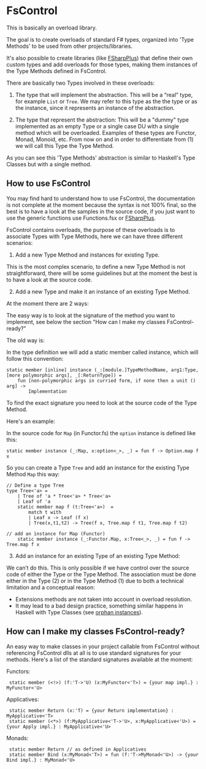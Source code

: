 FsControl
=========

This is basically an overload library.

The goal is to create overloads of standard F# types, organized into 'Type Methods' to be used from other projects/libraries.

It's also possible to create libraries (like [FSharpPlus](https://github.com/gmpl/FSharpPlus)) that define their own custom types and add overloads for those types, making them instances of the Type Methods defined in FsControl.

There are basically two Types involved in these overloads:

1) The type that will implement the abstraction. This will be a “real” type, for example <code>List</code> or <code>Tree</code>. We may refer to this type as the the type or as the instance, since it represents an instance of the abstraction.

2) The type that represent the abstraction: This will be a "dummy" type implemented as an empty Type or a single case DU with a single method which will be overloaded. Examples of these types are Functor, Monad, Monoid, etc. From now on and in order to differentiate from (1) we will call this Type the Type Method.

As you can see this 'Type Methods' abstraction is similar to Haskell's Type Classes but with a single method.


How to use FsControl
--------------------

You may find hard to understand how to use FsControl, the documentation is not complete at the moment because the syntax is not 100% final, so the best is to have a look at the samples in the source code, if you just want to use the generic functions use Functions.fsx or [FSharpPlus](https://github.com/gmpl/FSharpPlus).


FsControl contains overloads, the purpose of these overloads is to associate Types with Type Methods, here we can have three different scenarios:

 1) Add a new Type Method and instances for existing Type.

This is the most complex scenario, to define a new Type Method is not straightforward, there will be some guidelines but at the moment the best is to have a look at the source code.

 2) Add a new Type and make it an instance of an existing Type Method.
 
At the moment there are 2 ways:

The easy way is to look at the signature of the method you want to implement, see below the section "How can I make my classes FsControl-ready?"

The old way is:

In the type definition we will add a static member called instance, which will follow this convention:

    static member [inline] instance (_:[module.]TypeMethodName, arg1:Type, [more polymorphic args], _[:ReturnType]) = 
        fun [non-polymorphic args in curried form, if none then a unit () arg] -> 
            Implementation

To find the exact signature you need to look at the source code of the Type Method.

Here's an example:

In the source code for <code>Map</code> (in Functor.fs) the <code>option</code> instance is defined like this:

    static member instance (_:Map, x:option<_>, _) = fun f -> Option.map f x

So you can create a Type <code>Tree</code> and add an instance for the existing Type Method <code>Map</code> this way:

    // Define a type Tree
    type Tree<'a> =
        | Tree of 'a * Tree<'a> * Tree<'a>
        | Leaf of 'a
        static member map f (t:Tree<'a>)  =
            match t with
            | Leaf x -> Leaf (f x)
            | Tree(x,t1,t2) -> Tree(f x, Tree.map f t1, Tree.map f t2)

    // add an ìnstance for Map (Functor)
        static member instance (_:Functor.Map, x:Tree<_>, _) = fun f -> Tree.map f x



 3) Add an instance for an existing Type of an existing Type Method:

We can’t do this. This is only possible if we have control over the source code of either the Type or the Type Method.
The association must be done either in the Type (2) or in the Type Method (1) due to both a technical limitation and a conceptual reason:
 - Extensions methods are not taken into account in overload resolution.
 - It may lead to a bad design practice, something similar happens in Haskell with Type Classes (see [orphan instances](http://www.haskell.org/haskellwiki/Orphan_instance)).


How can I make my classes FsControl-ready?
------------------------------------------

An easy way to make classes in your project callable from FsControl without referencing FsControl dlls at all is to use standard signatures for your methods. Here's a list of the standard signatures available at the moment:

 Functors:
 
     static member (<!>) (f:'T->'U) (x:MyFunctor<'T>) = {your map impl.} : MyFunctor<'U>
     
 Applicatives:
 
     static member Return (x:'T) = {your Return implementation} : MyApplicative<'T>
     static member (<*>) (f:MyApplicative<'T->'U>, x:MyApplicative<'U>) = {your Apply impl.} : MyApplicative<'U>
     
 Monads:
 
     static member Return // as defined in Applicatives
     static member Bind (x:MyMonad<'T>) = fun (f:'T->MyMonad<'U>) -> {your Bind impl.} : MyMonad<'U>
   






